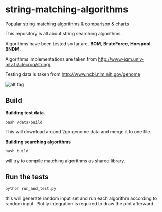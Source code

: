 # string-matching-algorithms
Popular string matching algorithms &amp; comparison &amp; charts


This repository is all about string searching algorithms.

Algorithms have been tested so far are, **BOM**, **BruteForce**, **Horspool**, **BNDM**.

Algorithms implementations are taken from http://www-igm.univ-mlv.fr/~lecroq/string/

Testing data is taken from http://www.ncbi.nlm.nih.gov/genome

![alt tag](https://raw.github.com/erenyagdiran/string-matching-algorithms/master/string_search_algorithms.png)



Build
--------------

**Building test data.**


```
bash /data/build
```

This will download around 2gb genome data and merge it to one file.

**Building searching algorithms**


```
bash build
```

will try to compile matching algorithms as shared library.


Run the tests
--------------


```
python run_and_test.py
```


this will generate random input set and run each algorithm according to random input. Plot.ly integration is required to draw the plot afterward.

